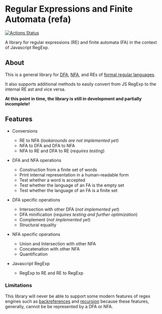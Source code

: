 # Regular Expressions and Finite Automata (refa)

[![Actions Status](https://github.com/RunDevelopment/refa/workflows/Node.js%20CI/badge.svg)](https://github.com/RunDevelopment/refa/actions)

A library for regular expressions (RE) and finite automata (FA) in the context of Javascript RegExp.


## About

This is a general library for [DFA](https://en.wikipedia.org/wiki/Deterministic_finite_automaton), [NFA](https://en.wikipedia.org/wiki/Nondeterministic_finite_automaton), and REs of [formal regular languages](https://en.wikipedia.org/wiki/Induction_of_regular_languages).

It also supports additional methods to easily convert from JS RegExp to the internal RE ast and vice versa.

__At this point in time, the library is still in development and partially incomplete!__


## Features

- Conversions

  * RE to NFA (_lookarounds are not implemented yet_)
  * NFA to DFA and DFA to NFA
  * NFA to RE and DFA to RE (_requires testing_)

- DFA and NFA operations

  * Construction from a finite set of words
  * Print internal representation in a human-readable form
  * Test whether a word is accepted
  * Test whether the language of an FA is the empty set
  * Test whether the language of an FA is a finite set

- DFA specific operations

  * Intersection with other DFA (_not implemented yet_)
  * DFA minification (_requires testing and further optimization_)
  * Complement (_not implemented yet_)
  * Structural equality

- NFA specific operations

  * Union and Intersection with other NFA
  * Concatenation with other NFA
  * Quantification

- Javascript RegExp

  * RegExp to RE and RE to RegExp

### Limitations

This library will never be able to support some modern features of regex engines such as [backreferences](https://www.rexegg.com/regex-capture.html) and [recursion](https://www.rexegg.com/regex-recursion.html) because these features, generally, cannot be be represented by a DFA or NFA.
